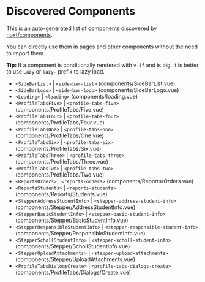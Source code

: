 # Discovered Components

This is an auto-generated list of components discovered by [nuxt/components](https://github.com/nuxt/components).

You can directly use them in pages and other components without the need to import them.

**Tip:** If a component is conditionally rendered with `v-if` and is big, it is better to use `Lazy` or `lazy-` prefix to lazy load.

- `<SideBarList>` | `<side-bar-list>` (components/SideBarList.vue)
- `<SideBarLogo>` | `<side-bar-logo>` (components/SideBarLogo.vue)
- `<Loading>` | `<loading>` (components/loading.vue)
- `<ProfileTabsFive>` | `<profile-tabs-five>` (components/ProfileTabs/Five.vue)
- `<ProfileTabsFour>` | `<profile-tabs-four>` (components/ProfileTabs/Four.vue)
- `<ProfileTabsOne>` | `<profile-tabs-one>` (components/ProfileTabs/One.vue)
- `<ProfileTabsSix>` | `<profile-tabs-six>` (components/ProfileTabs/Six.vue)
- `<ProfileTabsThree>` | `<profile-tabs-three>` (components/ProfileTabs/Three.vue)
- `<ProfileTabsTwo>` | `<profile-tabs-two>` (components/ProfileTabs/Two.vue)
- `<ReportsOrders>` | `<reports-orders>` (components/Reports/Orders.vue)
- `<ReportsStudents>` | `<reports-students>` (components/Reports/Students.vue)
- `<StepperAddressStudentInfo>` | `<stepper-address-student-info>` (components/Stepper/AddressStudentInfo.vue)
- `<StepperBasicStudentInfo>` | `<stepper-basic-student-info>` (components/Stepper/BasicStudentInfo.vue)
- `<StepperResponsibleStudentInfo>` | `<stepper-responsible-student-info>` (components/Stepper/ResponsibleStudentInfo.vue)
- `<StepperSchollStudentInfo>` | `<stepper-scholl-student-info>` (components/Stepper/SchollStudentInfo.vue)
- `<StepperUploadAttachments>` | `<stepper-upload-attachments>` (components/Stepper/UploadAttachments.vue)
- `<ProfileTabsDialogsCreate>` | `<profile-tabs-dialogs-create>` (components/ProfileTabs/Dialogs/Create.vue)
